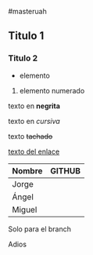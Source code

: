 #masteruah

## Titulo 1

### Titulo 2

- elemento

1. elemento numerado

texto en **negrita**

texto en *cursiva*

texto ~~tachado~~

[texto del enlace](http://www.google.com)

| Nombre  | GITHUB      |
|---------|-------------|
|  Jorge  |             |
|  Ángel  |             |
|  Miguel |             |



Solo para el branch

Adios